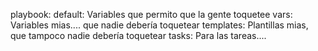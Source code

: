 playbook:
    default:    Variables que permito que la gente toquetee
    vars:       Variables mias.... que nadie debería toquetear
    templates:  Plantillas mias, que tampoco nadie debería toquetear
    tasks:      Para las tareas....